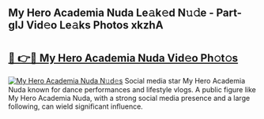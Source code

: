 ## My Hero Academia Nuda Le𝚊k𝚎d N𝚞𝚍e - Part-gIJ Vid𝚎o Le𝚊ks Photos xkzhA

# <h2><a href="http://fbg5fu.evod.top/?m=My+Hero+Academia+Nuda">🔗 👉🔴 My Hero Academia Nuda Vid𝚎o Ph𝚘t𝚘s</a></h2>

[![My Hero Academia Nuda N𝚞d𝚎s](https://i.imgur.com/8V9OHl7.gif)](http://fbg5fu.evod.top/?m=My+Hero+Academia+Nuda)
Social media star My Hero Academia Nuda known for dance performances and lifestyle vlogs. A public figure like My Hero Academia Nuda, with a strong social media presence and a large following, can wield significant influence. 
